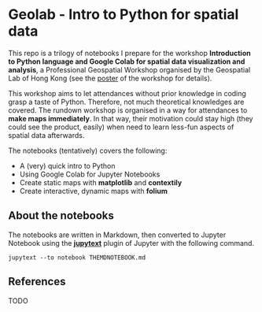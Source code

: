 # Geolab - Intro to Python for spatial data

This repo is a trilogy of notebooks I prepare for the workshop **Introduction to Python language and Google Colab for spatial data visualization and analysis**, a Professional Geospatial Workshop organised by the Geospatial Lab of Hong Kong (see the [poster](https://csdigeolab.gov.hk/en/upcoming-events/professional-geospatial-talk-1015-1022) of the workshop for details).

This workshop aims to let attendances without prior knowledge in coding grasp a taste of Python. Therefore, not much theoretical knowledges are covered. The rundown workshop is organised in a way for attendances to **make maps immediately**. In that way, their motivation could stay high (they could see the product, easily) when need to learn less-fun aspects of spatial data afterwards.

The notebooks (tentatively) covers the following:

- A (very) quick intro to Python
- Using Google Colab for Jupyter Notebooks
- Create static maps with **matplotlib** and **contextily**
- Create interactive, dynamic maps with **folium**

## About the notebooks

The notebooks are written in Markdown, then converted to Jupyter Notebook using the **[jupytext](https://github.com/mwouts/jupytext)** plugin of Jupyter with the following command.

```
jupytext --to notebook THEMDNOTEBOOK.md
```

## References

TODO

